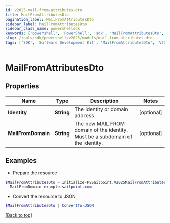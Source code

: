 ```yaml
---
id: v2025-mail-from-attributes-dto
title: MailFromAttributesDto
pagination_label: MailFromAttributesDto
sidebar_label: MailFromAttributesDto
sidebar_class_name: powershellsdk
keywords: ['powershell', 'PowerShell', 'sdk', 'MailFromAttributesDto', 'V2025MailFromAttributesDto'] 
slug: /tools/sdk/powershell/v2025/models/mail-from-attributes-dto
tags: ['SDK', 'Software Development Kit', 'MailFromAttributesDto', 'V2025MailFromAttributesDto']
---
```



# MailFromAttributesDto

## Properties

Name | Type | Description | Notes
------------ | ------------- | ------------- | -------------
**Identity** | **String** | The identity or domain address | [optional] 
**MailFromDomain** | **String** | The new MAIL FROM domain of the identity. Must be a subdomain of the identity. | [optional] 

## Examples

- Prepare the resource
```powershell
$MailFromAttributesDto = Initialize-PSSailpoint.V2025MailFromAttributesDto  -Identity BobSmith@sailpoint.com `
 -MailFromDomain example.sailpoint.com
```

- Convert the resource to JSON
```powershell
$MailFromAttributesDto | ConvertTo-JSON
```


[[Back to top]](#) 

